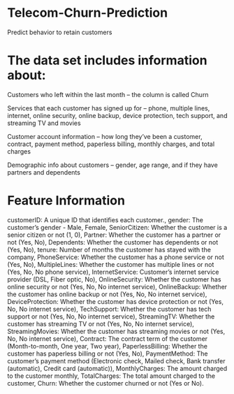 # Telecom-Churn-Prediction
Predict behavior to retain customers


# The data set includes information about:

Customers who left within the last month – the column is called Churn

Services that each customer has signed up for – phone, multiple lines, internet, online security, online backup, device protection, tech support, and streaming TV and movies

Customer account information – how long they’ve been a customer, contract, payment method, paperless billing, monthly charges, and total charges

Demographic info about customers – gender, age range, and if they have partners and dependents

# Feature Information
customerID: A unique ID that identifies each customer.,
gender: The customer’s gender - Male, Female,
SeniorCitizen: Whether the customer is a senior citizen or not (1, 0),
Partner: Whether the customer has a partner or not (Yes, No),
Dependents: Whether the customer has dependents or not (Yes, No),
tenure: Number of months the customer has stayed with the company,
PhoneService: Whether the customer has a phone service or not (Yes, No),
MultipleLines: Whether the customer has multiple lines or not (Yes, No, No phone service),
InternetService: Customer’s internet service provider (DSL, Fiber optic, No),
OnlineSecurity: Whether the customer has online security or not (Yes, No, No internet service),
OnlineBackup: Whether the customer has online backup or not (Yes, No, No internet service),
DeviceProtection: Whether the customer has device protection or not (Yes, No, No internet service),
TechSupport: Whether the customer has tech support or not (Yes, No, No internet service),
StreamingTV: Whether the customer has streaming TV or not (Yes, No, No internet service),
StreamingMovies: Whether the customer has streaming movies or not (Yes, No, No internet service),
Contract: The contract term of the customer (Month-to-month, One year, Two year),
PaperlessBilling: Whether the customer has paperless billing or not (Yes, No),
PaymentMethod: The customer’s payment method (Electronic check, Mailed check, Bank transfer (automatic), Credit card (automatic)),
MonthlyCharges: The amount charged to the customer monthly,
TotalCharges: The total amount charged to the customer,
Churn: Whether the customer churned or not (Yes or No).
